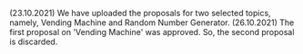 (23.10.2021) We have uploaded the proposals for two selected topics, namely, Vending Machine and Random Number Generator.
(26.10.2021) The first proposal on 'Vending Machine' was approved. So, the second proposal is discarded.
